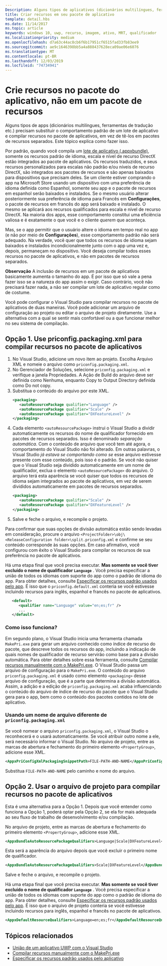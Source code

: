 ```yaml
---
Description: Alguns tipos de aplicativos (dicionários multilíngues, ferramentas de tradução etc.) precisam substituir o comportamento padrão de um lote de aplicativo e criar recursos no pacote do aplicativo, em vez de tê-los em pacotes de recursos separados. Este tópico explica como fazer isso.
title: Criar recursos em seu pacote de aplicativo
template: detail.hbs
ms.date: 11/14/2017
ms.topic: article
keywords: windows 10, uwp, recurso, imagem, ativo, MRT, qualificador
ms.localizationpriority: medium
ms.openlocfilehash: d7a63c44ac8cb6f6b17951cf6515fad33fb83ee9
ms.sourcegitcommit: ae9c1646398bb5a4a888437628eca09ae06e6076
ms.translationtype: MT
ms.contentlocale: pt-BR
ms.lasthandoff: 12/03/2019
ms.locfileid: "74734941"
---
```

# <a name="build-resources-into-your-app-package-instead-of-into-a-resource-pack"></a>Crie recursos no pacote do aplicativo, não em um pacote de recursos

Alguns tipos de apps (dicionários multilíngues, ferramentas de tradução etc.) precisam substituir o comportamento padrão de um lote de aplicativo e compilar recursos no pacote de aplicativos, em vez de tê-los em pacotes de recursos separados. Este tópico explica como fazer isso.

Por padrão, quando você compila um [lote de aplicativo (.appxbundle)](/windows/msix/package/packaging-uwp-apps), somente os recursos padrão de idioma, escala e nível de recurso DirectX estão integrados ao pacote de aplicativos. Os recursos traduzidos, e seus recursos personalizados para escalas não padrão e/ou níveis de recurso DirectX, são integrados aos pacotes de recursos e são apenas baixados para dispositivos que precisam deles. Se um cliente estiver comprando o app na Microsoft Store usando um dispositivo com uma preferência de idioma definida como Espanhol, somente seu app e o pacote de recursos em espanhol serão baixados e instalados. Se o mesmo usuário alterar posteriormente sua preferência de idioma para Francês em **Configurações**, o pacote de recursos em francês do app será baixado e instalado. O mesmo se aplicará aos recursos qualificados para escala e nível de recurso DirectX. Na maioria dos apps, esse comportamento constitui uma eficiência valiosa e é exatamente o que você e o cliente *querem* que aconteça.

Mas, se o app permitir que o usuário altere o idioma em tempo real no app (e não por meio de **Configurações**), esse comportamento padrão não será adequado. Na verdade, você quer que todos os recursos de idioma sejam baixados e instalados incondicionalmente junto com o app uma vez e, depois, permaneçam no dispositivo. Você deseja compilar todos esses recursos no pacote de aplicativos, e não em pacotes de recursos separados.

**Observação** A inclusão de recursos em um pacote de aplicativos basicamente aumenta o tamanho do app. É por isso que só vale a pena fazer isso se a natureza do app assim o exigir. Caso contrário, você não precisará fazer nada, a não ser compilar um lote de aplicativo regular como de costume.

Você pode configurar o Visual Studio para compilar recursos no pacote de aplicativos de duas maneiras. Você pode adicionar um arquivo de configuração ao projeto ou editar o arquivo de projeto diretamente. Use a alternativa com a qual se sentir mais confortável ou a que funcionar melhor no seu sistema de compilação.

## <a name="option-1-use-priconfigpackagingxml-to-build-resources-into-your-app-package"></a>Opção 1. Use priconfig.packaging.xml para compilar recursos no pacote de aplicativos

1. No Visual Studio, adicione um novo item ao projeto. Escolha Arquivo XML e nomeie o arquivo como `priconfig.packaging.xml`.
2. No Gerenciador de Soluções, selecione `priconfig.packaging.xml` e verifique a janela Propriedades. A Ação de Build do arquivo deve ser definida como Nenhuma, enquanto Copy to Output Directory definida como Do not copy.
3. Substitua o conteúdo do arquivo por este XML.
   ```xml
   <packaging>
      <autoResourcePackage qualifier="Language" />
      <autoResourcePackage qualifier="Scale" />
      <autoResourcePackage qualifier="DXFeatureLevel" />
   </packaging>
   ```
4. Cada elemento `<autoResourcePackage>` instrui o Visual Studio a dividir automaticamente os recursos do nome de qualificador fornecido em pacotes de recursos separados. Isso é denominado *separação automática*. Com o conteúdo de arquivo que você tem até agora, o comportamento do Visual Studio não foi alterado. Em outras palavras, o Visual Studio *já estava se comportando como se* esse arquivo estivesse presente com esse conteúdo, pois isso é o padrão. Se você não quiser que o Visual Studio seja dividido automaticamente em um nome de qualificador, exclua o elemento `<autoResourcePackage>` do arquivo. O arquivo terá esta aparência se você quiser que todos os recursos de idioma sejam integrados ao pacote de aplicativos, em vez de serem divididos automaticamente em pacotes de recursos separados.
   ```xml
   <packaging>
      <autoResourcePackage qualifier="Scale" />
      <autoResourcePackage qualifier="DXFeatureLevel" />
   </packaging>
   ```
5. Salve e feche o arquivo, e recompile o projeto.

Para confirmar que suas opções de divisão automática estão sendo levadas em consideração, procure o arquivo `<ProjectFolder>\obj\<ReleaseConfiguration folder>\split.priconfig.xml` e confirme se seu conteúdo corresponde às suas opções. Em caso afirmativo, você configurou com êxito o Visual Studio para compilar os recursos de sua preferência no pacote de aplicativos.

Há uma etapa final que você precisa executar. **Mas somente se você tiver excluído o nome de qualificador `Language`** . Você precisa especificar a união de todos os idiomas com suporte do app como o padrão de idioma do app. Para obter detalhes, consulte [Especificar os recursos padrão usados pelo app](specify-default-resources-installed.md). É isso que o `priconfig.default.xml` conteria se você estivesse incluindo recursos para inglês, espanhol e francês no pacote de aplicativos.

```xml
   <default>
      <qualifier name="Language" value="en;es;fr" />
      ...
   </default>
```

### <a name="how-does-this-work"></a>Como isso funciona?

Em segundo plano, o Visual Studio inicia uma ferramenta chamada `MakePri.exe` para gerar um arquivo conhecido como índice de recurso do pacote, que descreve todos os recursos do app, incluindo a indicação de quais nomes de qualificador de recurso servirão como base para a divisão automática. Para obter detalhes sobre essa ferramenta, consulte [Compilar recursos manualmente com o MakePri.exe](compile-resources-manually-with-makepri.md). O Visual Studio passa um arquivo de configuração para o `MakePri.exe`. O conteúdo do arquivo `priconfig.packaging.xml` é usado como elemento `<packaging>` desse arquivo de configuração, que é a parte que determina a divisão automática. Assim, a adição e a edição de `priconfig.packaging.xml` acaba influenciando o conteúdo do arquivo de índice de recurso do pacote que o Visual Studio gera para o app, bem como o conteúdo dos pacotes contidos no lote de aplicativo.

### <a name="using-a-different-file-name-than-priconfigpackagingxml"></a>Usando um nome de arquivo diferente de `priconfig.packaging.xml`

Se você nomear o arquivo `priconfig.packaging.xml`, o Visual Studio o reconhecerá e o usará automaticamente. Se você atribuir outro nome a ele, será necessário informar o Visual Studio. No arquivo de projeto, entre as marcas de abertura e fechamento do primeiro elemento `<PropertyGroup>`, adicione esse XML.

```xml
<AppxPriConfigXmlPackagingSnippetPath>FILE-PATH-AND-NAME</AppxPriConfigXmlPackagingSnippetPath>
```

Substitua `FILE-PATH-AND-NAME` pelo caminho e nome do arquivo.

## <a name="option-2-use-your-project-file-to-build-resources-into-your-app-package"></a>Opção 2. Usar o arquivo de projeto para compilar recursos no pacote de aplicativos

Esta é uma alternativa para a Opção 1. Depois que você entender como funciona a Opção 1, poderá optar pela Opção 2, se ela for mais adequada ao seu fluxo de trabalho de desenvolvimento e/ou compilação.

No arquivo de projeto, entre as marcas de abertura e fechamento do primeiro elemento `<PropertyGroup>`, adicione esse XML.

```xml
<AppxBundleAutoResourcePackageQualifiers>Language|Scale|DXFeatureLevel</AppxBundleAutoResourcePackageQualifiers>
```

Esta será a aparência do arquivo depois que você excluir o primeiro nome de qualificador.

```xml
<AppxBundleAutoResourcePackageQualifiers>Scale|DXFeatureLevel</AppxBundleAutoResourcePackageQualifiers>
```

Salve e feche o arquivo, e recompile o projeto.

Há uma etapa final que você precisa executar. **Mas somente se você tiver excluído o nome de qualificador `Language`** . Você precisa especificar a união de todos os idiomas com suporte do app como o padrão de idioma do app. Para obter detalhes, consulte [Especificar os recursos padrão usados pelo app](specify-default-resources-installed.md). É isso que o arquivo de projeto conteria se você estivesse incluindo recursos para inglês, espanhol e francês no pacote de aplicativos.

```xml
<AppxDefaultResourceQualifiers>Language=en;es;fr</AppxDefaultResourceQualifiers>
```

## <a name="related-topics"></a>Tópicos relacionados

* [União de um aplicativo UWP com o Visual Studio](../packaging/packaging-uwp-apps.md)
* [Compilar recursos manualmente com o MakePri.exe](compile-resources-manually-with-makepri.md)
* [Especificar os recursos padrão usados pelo aplicativo](specify-default-resources-installed.md)